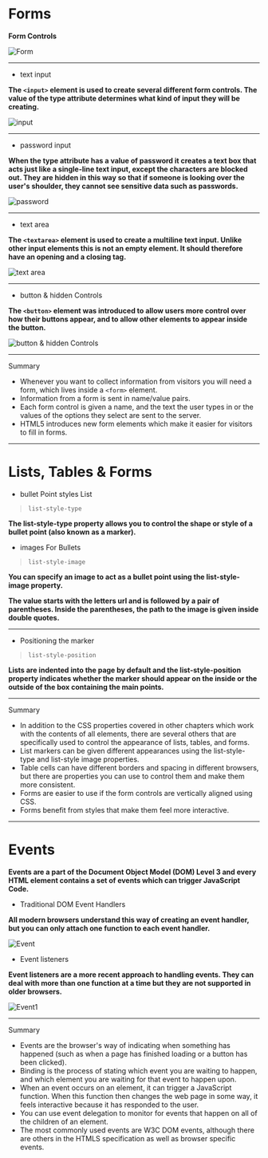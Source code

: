 # Forms

**Form Controls**

![Form](images/Form.png)

***

+ text input

**The `<input>` element is used to create several different form controls. The value of the type attribute determines what kind of input they will be creating.**


![input](images/input.png)

***

+ password input

**When the type attribute has a value of password it creates a text box that acts just like a single-line text input, except the characters are blocked out. They are hidden in this way so that if someone is looking over the user's shoulder, they cannot see sensitive data such as passwords.**


![password](images/password.png)

***

+ text area

**The `<textarea>` element is used to create a multiline text input. Unlike other input elements this is not an empty element. It should therefore have an opening and a closing tag.**

![text area](images/textArea.png)

***

+ button & hidden Controls

**The `<button>` element was introduced to allow users more control over how their buttons appear, and to allow other elements to appear inside the button.**

![button & hidden Controls](images/button.png)


***


Summary

+ Whenever you want to collect information from visitors you will need a form, which lives inside a `<form>` element.
+ Information from a form is sent in name/value pairs.
+ Each form control is given a name, and the text the user types in or the values of the options they select are sent to the server.
+ HTML5 introduces new form elements which make it easier for visitors to fill in forms.

***

# Lists, Tables & Forms

- bullet Point styles List

> `list-style-type`

**The list-style-type property allows you to control the shape or style of a bullet point (also known as a marker).**

- images For Bullets

> `list-style-image`

**You can specify an image to act as a bullet point using the list-style-image property.**

**The value starts with the letters url and is followed by a pair of parentheses. Inside the parentheses, the path to the image is given inside double quotes.**

***

- Positioning the marker

> `list-style-position`

**Lists are indented into the page by default and the list-style-position property indicates whether the marker should appear on the inside or the outside of the box containing the main points.**

***

Summary

* In addition to the CSS properties covered in other chapters which work with the contents of all elements, there are several others that are specifically used to control the appearance of lists, tables, and forms.
* List markers can be given different appearances using the list-style-type and list-style image properties.
* Table cells can have different borders and spacing in different browsers, but there are properties you can use to control them and make them more consistent. 
* Forms are easier to use if the form controls are vertically aligned using CSS.
* Forms benefit from styles that make them feel more interactive.

***

# Events

**Events are a part of the Document Object Model (DOM) Level 3 and every HTML element contains a set of events which can trigger JavaScript Code.**


+ Traditional DOM Event Handlers

**All modern browsers understand this way of creating an event handler, but you can only attach one function to each event handler.**

![Event](images/Event.png)


+ Event listeners

**Event listeners are a more recent approach to handling events. They can deal with more than one function at a time but they are not supported in older browsers.**

![Event1](images/Event1.png)


***

Summary

+ Events are the browser's way of indicating when something has happened (such as when a page has finished loading or a button has been clicked). 
+ Binding is the process of stating which event you are waiting to happen, and which element you are waiting for that event to happen upon. 
+ When an event occurs on an element, it can trigger a JavaScript function. When this function then changes the web page in some way, it feels interactive because it has responded to the user. 
+ You can use event delegation to monitor for events that happen on all of the children of an element. 
+ The most commonly used events are W3C DOM events, although there are others in  the HTMLS specification as well as browser specific events. 